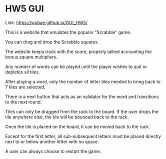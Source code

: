 # HW5 GUI

Link: https://wubae.github.io/GUI_HW5/

This is a website that emulates the popular "Scrabble" game.

You can drag and drop the Scrabble squares.

The website keeps track with the score, properly tallied accounting the bonus square multipliers.

Any number of words can be played until the player wishes to quit or depletes all tiles.

After playing a word, only the number of letter tiles needed to bring back to 7 tiles are selected.

There is a next button that acts as an validator for the word and transitions to the next round.

Tiles can only be dragged from the rack to the board. If the user drops the tile anywhere else, the tile will be
bounced back to the rack.

Once the tile is placed on the board, it can be moved back to the rack.

Except for the first letter, all sub-subsequent letters must be placed directly next to or below another letter with no space.

A user can always choose to restart the game.

